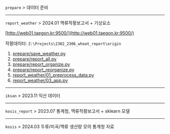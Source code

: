 ```prepare``` > 데이터 준비

---

```report_weather``` > 2024.01 맥류작황보고서 + 기상요소

[http://web01.taegon.kr:9500/](http://web01.taegon.kr:9500/)

작황데이터: ```Z:\Projects\2302_2306_wheat_report\origin```

1. [prepare/save_weather.py](prepare/save_weather.py)
2. [prepare/report_all.py](prepare/report_all.py)
3. [prepare/report_organize.py](prepare/report_organize.py)
4. [prepare/report_reorganize.py](prepare/report_reorganize.py)
5. [report_weather/01_preprocess_data.py](report_weather/01_preprocess_data.py)
6. [report_weather/03_app.py](report_weather/03_app.py)

---

```iksan``` > 2023.11 익산 데이터

---

```kosis_report``` > 2023.07 통계청, 맥류작황보고서 + sklearn 모델


---

```kosis``` > 2024.03 두류/미곡/맥류 생산량 모의 통계청 자료